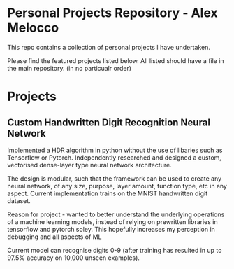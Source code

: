 # Personal Projects Repository - Alex Melocco
This repo contains a collection of personal projects I have undertaken.

Please find the featured projects listed below. All listed should have a file in the main repository. (in no particualr order)

# Projects

## Custom Handwritten Digit Recognition Neural Network
  
Implemented a HDR algorithm in python without the use of libaries such as Tensorflow or Pytorch. Independently researched and designed a custom, vectorised dense-layer type neural network architecture.

The design is modular, such that the framework can be used to create any neural network, of any size, purpose, layer amount, function type, etc in any aspect. Current implementation trains on the MNIST handwritten digit dataset.

Reason for project - wanted to better understand the underlying operations of a machine learning models, instead of relying on prewritten libraries in tensorflow and pytorch soley. This hopefully increases my perception in debugging and all aspects of ML

Current model can recognise digits 0-9 (after training has resulted in up to 97.5% accuracy on 10,000 unseen examples).
